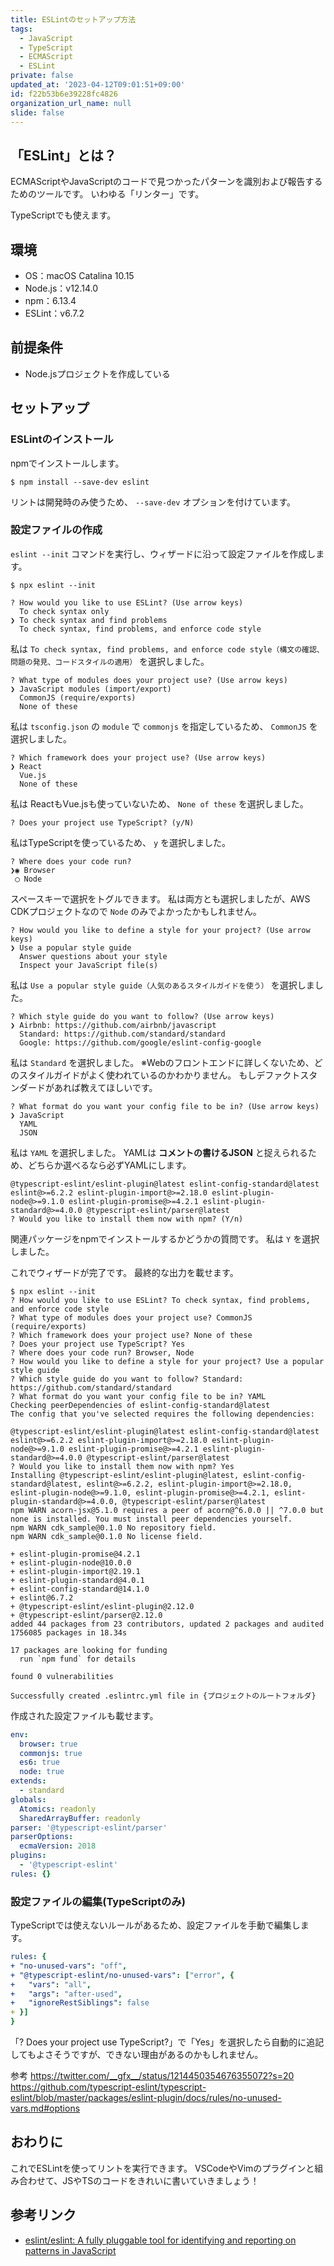 ```yaml
---
title: ESLintのセットアップ方法
tags:
  - JavaScript
  - TypeScript
  - ECMAScript
  - ESLint
private: false
updated_at: '2023-04-12T09:01:51+09:00'
id: f22b53b6e39228fc4826
organization_url_name: null
slide: false
---
```

## 「ESLint」とは？

ECMAScriptやJavaScriptのコードで見つかったパターンを識別および報告するためのツールです。
いわゆる「リンター」です。

TypeScriptでも使えます。

## 環境

- OS：macOS Catalina 10.15
- Node.js：v12.14.0
- npm：6.13.4
- ESLint：v6.7.2

## 前提条件

- Node.jsプロジェクトを作成している

## セットアップ

### ESLintのインストール

npmでインストールします。

```shell-session
$ npm install --save-dev eslint
```

リントは開発時のみ使うため、 `--save-dev` オプションを付けています。

### 設定ファイルの作成

`eslint --init` コマンドを実行し、ウィザードに沿って設定ファイルを作成します。

```shell-session
$ npx eslint --init
```

```shell-session:ESLintをどのように使いますか？
? How would you like to use ESLint? (Use arrow keys)
  To check syntax only
❯ To check syntax and find problems
  To check syntax, find problems, and enforce code style
```

私は `To check syntax, find problems, and enforce code style（構文の確認、問題の発見、コードスタイルの適用）` を選択しました。

```shell-session:プロジェクトではどのタイプのモジュールを使っていますか？
? What type of modules does your project use? (Use arrow keys)
❯ JavaScript modules (import/export)
  CommonJS (require/exports)
  None of these
```

私は `tsconfig.json` の `module` で `commonjs` を指定しているため、 `CommonJS` を選択しました。

```shell-session:プロジェクトではどのフレームワークを使っていますか？
? Which framework does your project use? (Use arrow keys)
❯ React
  Vue.js
  None of these
```

私は ReactもVue.jsも使っていないため、 `None of these` を選択しました。

```shell-session:プロジェクトでTypeScriptを使っていますか？
? Does your project use TypeScript? (y/N)
```

私はTypeScriptを使っているため、 `y` を選択しました。

```shell-session:コードはどこで実行されますか？
? Where does your code run?
❯◉ Browser
 ◯ Node
```

スペースキーで選択をトグルできます。
私は両方とも選択しましたが、AWS CDKプロジェクトなので `Node` のみでよかったかもしれません。

```shell-session:プロジェクトのスタイルをどのように定義しますか？
? How would you like to define a style for your project? (Use arrow keys)
❯ Use a popular style guide
  Answer questions about your style
  Inspect your JavaScript file(s)
```

私は `Use a popular style guide（人気のあるスタイルガイドを使う）` を選択しました。

```shell-session:どのスタイルガイドに従いますか？
? Which style guide do you want to follow? (Use arrow keys)
❯ Airbnb: https://github.com/airbnb/javascript
  Standard: https://github.com/standard/standard
  Google: https://github.com/google/eslint-config-google
```

私は `Standard` を選択しました。
※Webのフロントエンドに詳しくないため、どのスタイルガイドがよく使われているのかわかりません。
もしデファクトスタンダードがあれば教えてほしいです。

```shell-session:設定ファイルをどのフォーマットにしますか？
? What format do you want your config file to be in? (Use arrow keys)
❯ JavaScript
  YAML
  JSON
```

私は `YAML` を選択しました。
YAMLは __コメントの書けるJSON__ と捉えられるため、どちらか選べるなら必ずYAMLにします。

```shell-session:npmで今すぐインストールしますか？
@typescript-eslint/eslint-plugin@latest eslint-config-standard@latest eslint@>=6.2.2 eslint-plugin-import@>=2.18.0 eslint-plugin-node@>=9.1.0 eslint-plugin-promise@>=4.2.1 eslint-plugin-standard@>=4.0.0 @typescript-eslint/parser@latest
? Would you like to install them now with npm? (Y/n)
```

関連パッケージをnpmでインストールするかどうかの質問です。
私は `Y` を選択しました。

これでウィザードが完了です。
最終的な出力を載せます。

```shell-session
$ npx eslint --init
? How would you like to use ESLint? To check syntax, find problems, and enforce code style
? What type of modules does your project use? CommonJS (require/exports)
? Which framework does your project use? None of these
? Does your project use TypeScript? Yes
? Where does your code run? Browser, Node
? How would you like to define a style for your project? Use a popular style guide
? Which style guide do you want to follow? Standard: https://github.com/standard/standard
? What format do you want your config file to be in? YAML
Checking peerDependencies of eslint-config-standard@latest
The config that you've selected requires the following dependencies:

@typescript-eslint/eslint-plugin@latest eslint-config-standard@latest eslint@>=6.2.2 eslint-plugin-import@>=2.18.0 eslint-plugin-node@>=9.1.0 eslint-plugin-promise@>=4.2.1 eslint-plugin-standard@>=4.0.0 @typescript-eslint/parser@latest
? Would you like to install them now with npm? Yes
Installing @typescript-eslint/eslint-plugin@latest, eslint-config-standard@latest, eslint@>=6.2.2, eslint-plugin-import@>=2.18.0, eslint-plugin-node@>=9.1.0, eslint-plugin-promise@>=4.2.1, eslint-plugin-standard@>=4.0.0, @typescript-eslint/parser@latest
npm WARN acorn-jsx@5.1.0 requires a peer of acorn@^6.0.0 || ^7.0.0 but none is installed. You must install peer dependencies yourself.
npm WARN cdk_sample@0.1.0 No repository field.
npm WARN cdk_sample@0.1.0 No license field.

+ eslint-plugin-promise@4.2.1
+ eslint-plugin-node@10.0.0
+ eslint-plugin-import@2.19.1
+ eslint-plugin-standard@4.0.1
+ eslint-config-standard@14.1.0
+ eslint@6.7.2
+ @typescript-eslint/eslint-plugin@2.12.0
+ @typescript-eslint/parser@2.12.0
added 44 packages from 23 contributors, updated 2 packages and audited 1756085 packages in 18.34s

17 packages are looking for funding
  run `npm fund` for details

found 0 vulnerabilities

Successfully created .eslintrc.yml file in {プロジェクトのルートフォルダ}
```

作成された設定ファイルも載せます。

```yaml:.eslintrc.yml
env:
  browser: true
  commonjs: true
  es6: true
  node: true
extends:
  - standard
globals:
  Atomics: readonly
  SharedArrayBuffer: readonly
parser: '@typescript-eslint/parser'
parserOptions:
  ecmaVersion: 2018
plugins:
  - '@typescript-eslint'
rules: {}
```

### 設定ファイルの編集(TypeScriptのみ)

TypeScriptでは使えないルールがあるため、設定ファイルを手動で編集します。

```diff_yaml:.eslintrc.yml
rules: {
+ "no-unused-vars": "off",
+ "@typescript-eslint/no-unused-vars": ["error", {
+   "vars": "all",
+   "args": "after-used",
+   "ignoreRestSiblings": false
+ }] 
}
```

「? Does your project use TypeScript?」で「Yes」を選択したら自動的に追記してもよさそうですが、できない理由があるのかもしれません。

参考
https://twitter.com/__gfx__/status/1214450354676355072?s=20
https://github.com/typescript-eslint/typescript-eslint/blob/master/packages/eslint-plugin/docs/rules/no-unused-vars.md#options

## おわりに

これでESLintを使ってリントを実行できます。
VSCodeやVimのプラグインと組み合わせて、JSやTSのコードをきれいに書いていきましょう！

## 参考リンク

- [eslint/eslint: A fully pluggable tool for identifying and reporting on patterns in JavaScript](https://github.com/eslint/eslint)
